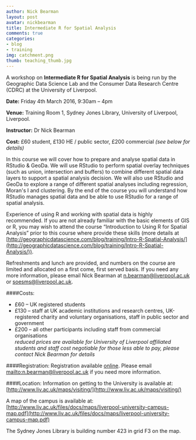 ```yaml
---
author: Nick Bearman
layout: post
avatar: nickbearman
title: Intermediate R for Spatial Analysis
comments: true
categories: 
- blog
- training
img: catchment.png
thumb: teaching_thumb.jpg
---
```


A workshop on **Intermediate R for Spatial Analysis** is being run by the Geographic Data Science Lab and the Consumer Data Research Centre (CDRC) at the University of Liverpool.

**Date:** Friday 4th March 2016, 9:30am – 4pm

**Venue:** Training Room 1, Sydney Jones Library, University of Liverpool, Liverpool.

**Instructor:** Dr Nick Bearman

**Cost:** £60 student, £130 HE / public sector, £200 commercial *(see below for details)*

In this course we will cover how to prepare and analyse spatial data in RStudio & GeoDa. We will use RStudio to perform spatial overlay techniques (such as union, intersection and buffers) to combine different spatial data layers to support a spatial analysis decision. We will also use RStudio and GeoDa to explore a range of different spatial analyses including regression, Moran's I and clustering. By the end of the course you will understand how RStudio manages spatial data and be able to use RStudio for a range of spatial analysis. 

Experience of using R and working with spatial data is highly recommended. If you are not already familiar with the basic elements of GIS or R, you may wish to attend the course “Introduction to Using R for Spatial Analysis” prior to this course where provide these skills (more details at [http://geographicdatascience.com/blog/training/Intro-R-Spatial-Analysis/](http://geographicdatascience.com/blog/training/Intro-R-Spatial-Analysis/)).

Refreshments and lunch are provided, and numbers on the course are limited and allocated on a first come, first served basis. If you need any more information, please email Nick Bearman at n.bearman@liverpool.ac.uk or soesms@liverpool.ac.uk. 

####Costs:
- £60 – UK registered students
- £130 – staff at UK academic institutions and research centres, UK-registered charity and voluntary organisations, staff in public sector and government
- £200 – all other participants including staff from commercial organisations  
*reduced prices are available for University of Liverpool affiliated students and staff*
*cost negotiable for those less able to pay, please contact Nick Bearman for details*

####Registration:
Registration available [online](http://payments.liv.ac.uk/browse/extra_info.asp?compid=1&modid=5&deptid=46&catid=77&prodid=541). Please email <mailto:n.bearman@liverpool.ac.uk> if you need more information. 

####Location:
Information on getting to the University is available at: [http://www.liv.ac.uk/maps/visiting/](http://www.liv.ac.uk/maps/visiting/)

A map of the campus is available at: [http://www.liv.ac.uk/files/docs/maps/liverpool-university-campus-map.pdf](http://www.liv.ac.uk/files/docs/maps/liverpool-university-campus-map.pdf)

The Sydney Jones Library is building number 423 in grid F3 on the map. 
